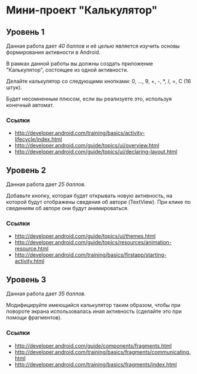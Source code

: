 Мини-проект "Калькулятор"
=========================

Уровень 1
---------
Данная работа дает *40 баллов* и её целью является изучить основы формирования активности в Android.

В рамках данной работы вы должны создать приложение "Калькулятор", состоящее из одной активности.

Делайте калькулятор со следующими кнопками: 0, ..., 9, +, -, *, /, =, С (16 штук).

Будет несомненным плюсом, если вы реализуете это, используя конечный автомат.

### Ссылки
* http://developer.android.com/training/basics/activity-lifecycle/index.html
* http://developer.android.com/guide/topics/ui/overview.html
* http://developer.android.com/guide/topics/ui/declaring-layout.html

Уровень 2
---------
Данная работа дает *25 баллов*.

Добавьте кнопку, которая будет открывать новую активность, на которой будут отображены сведения об авторе (TextView).
При клике по сведениям об авторе они будут анимироваться.

### Ссылки
* http://developer.android.com/guide/topics/ui/themes.html
* http://developer.android.com/guide/topics/resources/animation-resource.html
* http://developer.android.com/training/basics/firstapp/starting-activity.html

Уровень 3
---------
Данная работа дает *35 баллов*.

Модифицируйте имеющийся калькулятор таким образом, чтобы при повороте экрана использовалась иная активность (сделайте это при помощи фрагментов).

### Ссылки
* http://developer.android.com/guide/components/fragments.html
* http://developer.android.com/training/basics/fragments/communicating.html
* http://developer.android.com/training/basics/fragments/index.html



